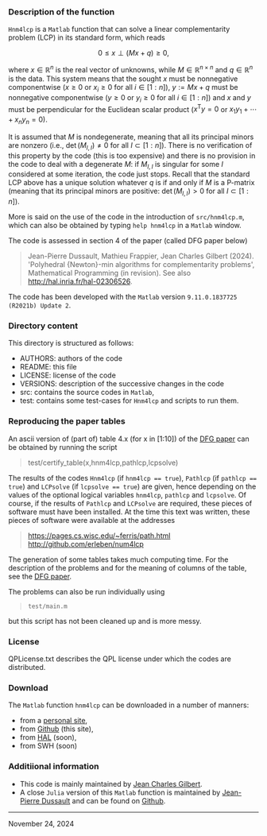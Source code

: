### Description of the function

`Hnm4lcp` is a `Matlab` function that can solve a linear complementarity
problem (LCP) in its standard form, which reads

$$
0 \leq x \perp (Mx+q) \geq 0,
$$

where $x \in \mathbb{R}^n$ is the real vector of unknowns, while $M \in
\mathbb{R}^{n\times n}$ and $q \in \mathbb{R}^n$ is the data. This
system means that the sought $x$ must be nonnegative componentwise ($x
\geq 0$ or $x_i\geq0$ for all $i\in[1:n]$), $y := Mx+q$ must be
nonnegative componentwise ($y \geq 0$ or $y_i\geq0$ for all $i\in[1:n]$)
and $x$ and $y$ must be perpendicular for the Euclidean scalar product
($x^\mathsf{T}y = 0$ or $x_1y_1+\cdots+x_ny_n=0$).

It is assumed that $M$ is nondegenerate, meaning that all its principal
minors are nonzero (i.e., $\det(M_{I,I}) \ne 0$ for all $I\subset
[1:n]$). There is no verification of this property by the code (this is
too expensive) and there is no provision in the code to deal with a
degenerate $M$: if $M_{I,I}$ is singular for some $I$ considered at some
iteration, the code just stops. Recall that the standard LCP above has a
unique solution whatever $q$ is if and only if $M$ is a P-matrix
(meaning that its principal minors are positive: $\det(M_{I,I}) > 0$ for
all $I\subset [1:n]$).

More is said on the use of the code in the introduction of
<code>src/hnm4lcp.m</code>, which can also be obtained by typing `help
hnm4lcp` in a `Matlab` window.

The code is assessed in section 4 of the paper (called DFG paper below)

>  Jean-Pierre Dussault, Mathieu Frappier, Jean Charles Gilbert (2024).
   'Polyhedral {Newton}-min algorithms for complementarity problems',
   Mathematical Programming (in revision). See also <a
   href="http://hal.inria.fr/hal-02306526"
   target="_blank">http://hal.inria.fr/hal-02306526</a>.

The code has been developed with the `Matlab` version `9.11.0.1837725
(R2021b) Update 2`.


### Directory content

This directory is structured as follows:
- AUTHORS: authors of the code
- README: this file
- LICENSE: license of the code
- VERSIONS: description of the successive changes in the code
- src: contains the source codes in `Matlab`,
- test: contains some test-cases for `Hnm4lcp` and scripts to run them.


### Reproducing the paper tables

An ascii version of (part of) table 4.x (for x in [1:10]) of the <a
href="http://hal.inria.fr/hal-02306526" target="_blank">DFG paper</a>
can be obtained by running the script

>  test/certify_table(x,hnm4lcp,pathlcp,lcpsolve)

The results of the codes `Hnm4lcp` (if `hnm4lcp == true`), `Pathlcp` (if
`pathlcp == true`) and `LCPsolve` (if `lcpsolve == true`) are given,
hence depending on the values of the optional logical variables
`hnm4lcp`, `pathlcp` and `lcpsolve`. Of course, if the results of
`Pathlcp` and `LCPsolve` are required, these pieces of software must
have been installed. At the time this text was written, these pieces of
software were available at the addresses

>  https://pages.cs.wisc.edu/~ferris/path.html<br>
>  http://github.com/erleben/num4lcp

The generation of some tables takes much computing time. For the
description of the problems and for the meaning of columns of the table,
see the <a href="http://hal.inria.fr/hal-02306526" target="_blank">DFG
paper</a>.

The problems can also be run individually using

>  `test/main.m`

but this script has not been cleaned up and is more messy.


### License

QPLicense.txt describes the QPL license under which the codes are
distributed.


### Download

The `Matlab` function `hnm4lcp` can be downloaded in a number of
manners:
- from a <a
  href="https://who.rocq.inria.fr/Jean-Charles.Gilbert/codes/hnm4lcp/hnm4lcp.html"
  target="_blank">personal site</a>,
- from <a href="https://github.com/gilbert-jch/hnm4lcp"
  target="_blank">Github</a> (this site),
- from <a href="https://hal.science/hal-04799965v1">HAL</a> (soon),
- from SWH (soon)


### Additiional information

- This code is mainly maintained by <a
  href="https://who.rocq.inria.fr/Jean-Charles.Gilbert/"
  target="_blank">Jean Charles Gilbert</a>.
- A close `Julia` version of this `Matlab` function is maintained by <a
  href="jean-pierre.dussault@usherbrooke.ca" target="_blank">Jean-Pierre
  Dussault</a> and can be found on <a
  href="https://github.com/vepiteski/HNM4CP.jl"
  target="_blank">Github</a>.

------------------------------------------------------------------------

November 24, 2024
